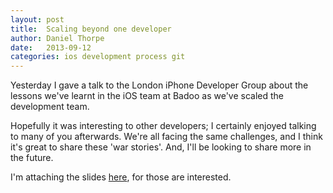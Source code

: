 ```yaml
---
layout: post
title:  Scaling beyond one developer
author: Daniel Thorpe
date:   2013-09-12
categories: ios development process git
---
```


Yesterday I gave a talk to the London iPhone Developer Group about the lessons we've learnt in the iOS team at Badoo as we've scaled the development team. 

Hopefully it was interesting to other developers; I certainly enjoyed talking to many of you afterwards. We're all facing the same challenges, and I think it's great to share these 'war stories'. And, I'll be looking to share more in the future.

I'm attaching the slides [here](https://dl.dropboxusercontent.com/u/1936723/LiDG%20-%20danthorpe%20-%20Scaling%20Beyond%20One%20Developer.pdf "Scaling beyond one developer"), for those are interested.